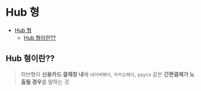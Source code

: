 # Hub 형

- [Hub 형](#hub-형)
    - [Hub 형이란??](#hub-형이란)

## Hub 형이란??

> 허브형이 **신용카드 결제창 내**에 `네이버페이`, `카카오페이`, `payco` 같은 **간편결제가 노출될 경우**를 말하는 것
